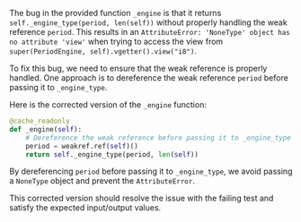 The bug in the provided function `_engine` is that it returns `self._engine_type(period, len(self))` without properly handling the weak reference `period`. This results in an `AttributeError: 'NoneType' object has no attribute 'view'` when trying to access the view from `super(PeriodEngine, self).vgetter().view("i8")`.

To fix this bug, we need to ensure that the weak reference is properly handled. One approach is to dereference the weak reference `period` before passing it to `_engine_type`.

Here is the corrected version of the `_engine` function:

```python
@cache_readonly
def _engine(self):
    # Dereference the weak reference before passing it to _engine_type
    period = weakref.ref(self)()
    return self._engine_type(period, len(self))
```

By dereferencing `period` before passing it to `_engine_type`, we avoid passing a `NoneType` object and prevent the `AttributeError`.

This corrected version should resolve the issue with the failing test and satisfy the expected input/output values.